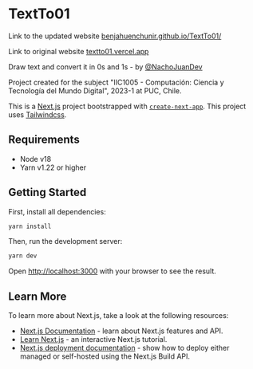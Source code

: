 # TextTo01

Link to the updated website [benjahuenchunir.github.io/TextTo01/](https://benjahuenchunir.github.io/TextTo01/)

Link to original website [textto01.vercel.app](https://textto01.vercel.app/)

Draw text and convert it in 0s and 1s - by [@NachoJuanDev](https://github.com/NachoJuanDev)

Project created for the subject "IIC1005 - Computación: Ciencia y Tecnología del Mundo Digital", 2023-1 at PUC, Chile.

This is a [Next.js](https://nextjs.org/) project bootstrapped with [`create-next-app`](https://github.com/vercel/next.js/tree/canary/packages/create-next-app). This project uses [Tailwindcss](https://tailwindcss.com/).

## Requirements

- Node v18
- Yarn v1.22 or higher

## Getting Started

First, install all dependencies:

```bash
yarn install
```

Then, run the development server:

```bash
yarn dev
```

Open [http://localhost:3000](http://localhost:3000) with your browser to see the result.

## Learn More

To learn more about Next.js, take a look at the following resources:

- [Next.js Documentation](https://nextjs.org/docs) - learn about Next.js features and API.
- [Learn Next.js](https://nextjs.org/learn) - an interactive Next.js tutorial.
- [Next.js deployment documentation](https://nextjs.org/docs/deployment) - show how to deploy either managed or self-hosted using the Next.js Build API.
